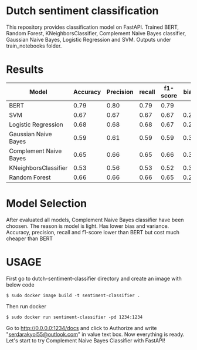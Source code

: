 # Dutch sentiment classification
This repository provides classification model on FastAPI. Trained BERT, Random Forest, KNeighborsClassifier, Complement Naive Bayes classifier, Gaussian Naive Bayes, Logistic Regression and SVM. Outputs under train_notebooks folder.

# Results
Model | Accuracy | Precision | recall | f1-score | bias | variance
--- | --- | --- | --- | --- | --- | ---
BERT | 0.79 | 0.80 | 0.79 | 0.79
SVM | 0.67 | 0.67 | 0.67 | 0.67 | 0.26 | 0.15
Logistic Regression | 0.68 | 0.68 | 0.68 | 0.67 | 0.27 | 0.13
Gaussian Naive Bayes | 0.59 | 0.61 | 0.59 | 0.59 | 0.39 | 0.18
Complement Naive Bayes | 0.65 | 0.66 | 0.65 | 0.66 | 0.31 | 0.08
KNeighborsClassifier | 0.53 | 0.56 | 0.53 | 0.52 | 0.34 | 0.23
Random Forest | 0.66 | 0.66 | 0.66 | 0.65 | 0.24 | 0.15

# Model Selection
After evaluated all models, Complement Naive Bayes classifier have been choosen. The reason is model is light. Has lower bias and variance. Accuracy, precision, recall and f1-score lower than BERT but cost much cheaper than BERT

# USAGE
First go to dutch-sentiment-classifier directory and create an image with below code
```
$ sudo docker image build -t sentiment-classifier .
```

Then run docker
```
$ sudo docker run sentiment-classifier -pd 1234:1234
```
Go to http://0.0.0.0:1234/docs and click to Authorize and write "serdarakyol55@outlook.com" in value text box. Now everything is ready. Let's start to try Complement Naive Bayes Classifier with FastAPI!
